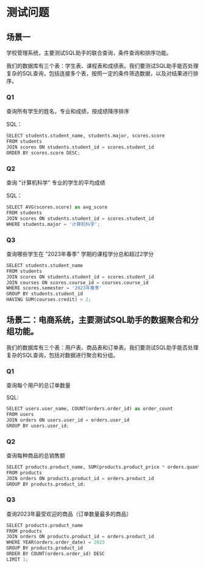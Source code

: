 # 测试问题

## 场景一 

学校管理系统，主要测试SQL助手的联合查询，条件查询和排序功能。

我们的数据库有三个表：学生表、课程表和成绩表。我们要测试SQL助手能否处理复杂的SQL查询，包括连接多个表，按照一定的条件筛选数据，以及对结果进行排序。

### Q1

查询所有学生的姓名，专业和成绩，按成绩降序排序

SQL：
```py
SELECT students.student_name, students.major, scores.score
FROM students
JOIN scores ON students.student_id = scores.student_id
ORDER BY scores.score DESC;
```

### Q2

查询 "计算机科学" 专业的学生的平均成绩

SQL：
```py
SELECT AVG(scores.score) as avg_score
FROM students
JOIN scores ON students.student_id = scores.student_id
WHERE students.major = '计算机科学';
```

### Q3

查询哪些学生在 "2023年春季" 学期的课程学分总和超过2学分

```py
SELECT students.student_name
FROM students
JOIN scores ON students.student_id = scores.student_id
JOIN courses ON scores.course_id = courses.course_id
WHERE scores.semester = '2023年春季'
GROUP BY students.student_id
HAVING SUM(courses.credit) > 2;
```

## 场景二：电商系统，主要测试SQL助手的数据聚合和分组功能。

我们的数据库有三个表：用户表、商品表和订单表。我们要测试SQL助手能否处理复杂的SQL查询，包括对数据进行聚合和分组。

### Q1

查询每个用户的总订单数量

SQL:

```py
SELECT users.user_name, COUNT(orders.order_id) as order_count
FROM users
JOIN orders ON users.user_id = orders.user_id
GROUP BY users.user_id;
```

### Q2

查询每种商品的总销售额

```py
SELECT products.product_name, SUM(products.product_price * orders.quantity) as total_sales
FROM products
JOIN orders ON products.product_id = orders.product_id
GROUP BY products.product_id;
```

### Q3

查询2023年最受欢迎的商品（订单数量最多的商品）

```py
SELECT products.product_name
FROM products
JOIN orders ON products.product_id = orders.product_id
WHERE YEAR(orders.order_date) = 2023
GROUP BY products.product_id
ORDER BY COUNT(orders.order_id) DESC
LIMIT 1;
```